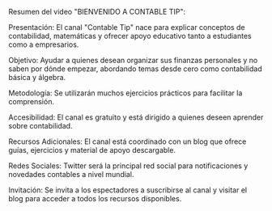 Resumen del video "BIENVENIDO A CONTABLE TIP":

Presentación: El canal "Contable Tip" nace para explicar conceptos de contabilidad, matemáticas y ofrecer apoyo educativo tanto a estudiantes como a empresarios.

Objetivo: Ayudar a quienes desean organizar sus finanzas personales y no saben por dónde empezar, abordando temas desde cero como contabilidad básica y álgebra.

Metodología: Se utilizarán muchos ejercicios prácticos para facilitar la comprensión.

Accesibilidad: El canal es gratuito y está dirigido a quienes deseen aprender sobre contabilidad.

Recursos Adicionales: El canal está coordinado con un blog que ofrece guías, ejercicios y material de apoyo descargable.

Redes Sociales: Twitter será la principal red social para notificaciones y novedades contables a nivel mundial.

Invitación: Se invita a los espectadores a suscribirse al canal y visitar el blog para acceder a todos los recursos disponibles.
